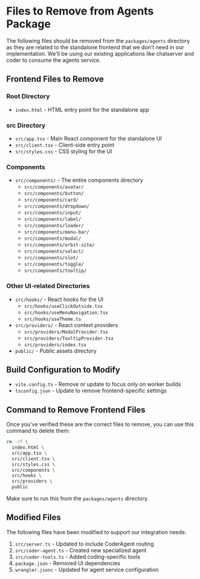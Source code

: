 # Files to Remove from Agents Package

The following files should be removed from the `packages/agents` directory as they are related to the standalone frontend that we don't need in our implementation. We'll be using our existing applications like chatserver and coder to consume the agents service.

## Frontend Files to Remove

### Root Directory
- `index.html` - HTML entry point for the standalone app

### src Directory
- `src/app.tsx` - Main React component for the standalone UI
- `src/client.tsx` - Client-side entry point
- `src/styles.css` - CSS styling for the UI

### Components
- `src/components/` - The entire components directory
  - `src/components/avatar/`
  - `src/components/button/`
  - `src/components/card/`
  - `src/components/dropdown/`
  - `src/components/input/`
  - `src/components/label/`
  - `src/components/loader/`
  - `src/components/menu-bar/`
  - `src/components/modal/`
  - `src/components/orbit-site/`
  - `src/components/select/`
  - `src/components/slot/`
  - `src/components/toggle/`
  - `src/components/tooltip/`

### Other UI-related Directories
- `src/hooks/` - React hooks for the UI
  - `src/hooks/useClickOutside.tsx`
  - `src/hooks/useMenuNavigation.tsx`
  - `src/hooks/useTheme.ts`
- `src/providers/` - React context providers
  - `src/providers/ModalProvider.tsx`
  - `src/providers/TooltipProvider.tsx`
  - `src/providers/index.tsx`
- `public/` - Public assets directory

## Build Configuration to Modify

- `vite.config.ts` - Remove or update to focus only on worker builds
- `tsconfig.json` - Update to remove frontend-specific settings

## Command to Remove Frontend Files

Once you've verified these are the correct files to remove, you can use this command to delete them:

```bash
rm -rf \
  index.html \
  src/app.tsx \
  src/client.tsx \
  src/styles.css \
  src/components \
  src/hooks \
  src/providers \
  public
```

Make sure to run this from the `packages/agents` directory.

## Modified Files

The following files have been modified to support our integration needs:

1. `src/server.ts` - Updated to include CoderAgent routing
2. `src/coder-agent.ts` - Created new specialized agent
3. `src/coder-tools.ts` - Added coding-specific tools
4. `package.json` - Removed UI dependencies
5. `wrangler.jsonc` - Updated for agent service configuration